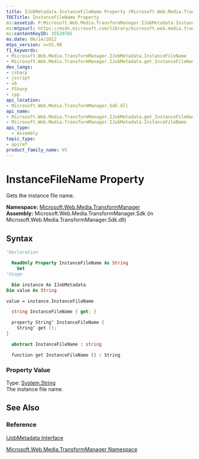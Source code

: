```yaml
---
title: IJobMetadata.InstanceFileName Property (Microsoft.Web.Media.TransformManager)
TOCTitle: InstanceFileName Property
ms:assetid: P:Microsoft.Web.Media.TransformManager.IJobMetadata.InstanceFileName
ms:mtpsurl: https://msdn.microsoft.com/library/microsoft.web.media.transformmanager.ijobmetadata.instancefilename(v=VS.90)
ms:contentKeyID: 35520765
ms.date: 06/14/2012
mtps_version: v=VS.90
f1_keywords:
- Microsoft.Web.Media.TransformManager.IJobMetadata.InstanceFileName
- Microsoft.Web.Media.TransformManager.IJobMetadata.get_InstanceFileName
dev_langs:
- csharp
- jscript
- vb
- FSharp
- cpp
api_location:
- Microsoft.Web.Media.TransformManager.Sdk.dll
api_name:
- Microsoft.Web.Media.TransformManager.IJobMetadata.get_InstanceFileName
- Microsoft.Web.Media.TransformManager.IJobMetadata.InstanceFileName
api_type:
  - Assembly
topic_type:
- apiref
product_family_name: VS
---
```


# InstanceFileName Property

Gets the instance file name.

**Namespace:**  [Microsoft.Web.Media.TransformManager](microsoft-web-media-transformmanager-namespace.md)  
**Assembly:**  Microsoft.Web.Media.TransformManager.Sdk (in Microsoft.Web.Media.TransformManager.Sdk.dll)

## Syntax

```vb
'Declaration

  ReadOnly Property InstanceFileName As String
    Get
'Usage

  Dim instance As IJobMetadata
Dim value As String

value = instance.InstanceFileName
```

```csharp
  string InstanceFileName { get; }
```

```cpp
  property String^ InstanceFileName {
    String^ get ();
}
```

``` fsharp
  abstract InstanceFileName : string
```

```jscript
  function get InstanceFileName () : String
```

### Property Value

Type: [System.String](https://msdn.microsoft.com/library/s1wwdcbf)  
The instance file name.  

## See Also

### Reference

[IJobMetadata Interface](ijobmetadata-interface-microsoft-web-media-transformmanager.md)

[Microsoft.Web.Media.TransformManager Namespace](microsoft-web-media-transformmanager-namespace.md)
